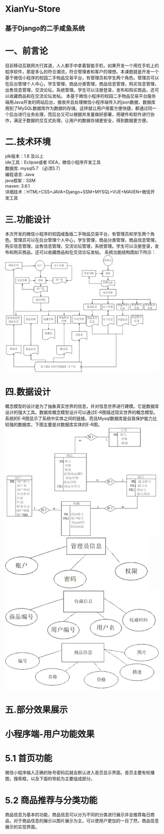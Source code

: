# XianYu-Store
## 基于Django的二手咸鱼系统
# 一、前言论
目前移动互联网大行其道，人人都手中拿着智能手机，如果开发一个用在手机上的程序软件，那是多么的符合潮流，符合管理者和客户的理想。本课题就是开发一个基于微信小程序的校园二手物品交易平台，有管理员和学生两个角色。管理员可以在后台管理个人中心，学生管理，商品分类管理，商品信息管理，购买信息管理，出售信息管理，交流论坛，系统管理。学生可以注册登录，发布和购买商品，还可以收藏商品和在交流论坛发帖。
本基于微信小程序的校园二手物品交易平台服务端用Java开发的网站后台，接收并且处理微信小程序端传入的json数据，数据库用到了MySQL数据库作为数据的存储。这样就让用户用着方便快捷，都通过同一个后台进行业务处理，而后台又可以根据并发量做好部署，用硬件和软件进行协作，满足于数据的交互式处理，让用户的数据存储更安全，得到数据更方便。

# 二.技术环境
jdk版本：1.8 及以上<br>
ide工具：Eclipse或者 IDEA，微信小程序开发工具<br>
数据库: mysql5.7 （必须5.7）<br>
编程语言: Java<br>
java框架：SSM<br>
maven: 3.6.1<br>
详细技术：HTML+CSS+JAVA+Django+SSM+MYSQL+VUE+MAVEN+微信开发工具

# 三.功能设计
本次开发的微信小程序的校园咸鱼版二手物品交易平台，有管理员和学生两个角色。管理员可以在后台管理个人中心，学生管理，商品分类管理，商品信息管理，购买信息管理，出售信息管理，交流论坛管理，系统管理。学生可以注册登录，发布和购买商品，还可以收藏商品和在交流论坛发帖。
系统功能结构图如下所示：<br>
![image](image002.gif)

# 四.数据设计
概念模型的设计是为了抽象真实世界的信息，并对信息世界进行建模。它是数据库设计的强大工具。数据库概念模型设计可以通过E-R图描述现实世界的概念模型。系统的E-R图显示了系统中实体之间的链接。而且Mysql数据库是自我保护能力比较强的数据库，下图主要是对数据库实体的E-R图。<br>
![image](image012.gif)<br>
![image](image016.gif)<br>
![image](image018.gif)<br>
![image](image020.gif)<br>

# 五.部分效果展示
# 小程序端-用户功能效果
# 5.1 首页功能
微信小程序输入正确的账号密码后就会默认进入首页显示界面。首页主要有轮播图，搜索框，以及下面的导航为主要组成部分。
<br>
# 5.2 商品推荐与分类功能
商品信息为基本的功能，商品信息可以分为不同的分类进行展示并会推荐每日商品，对于商品信息的展示以图片展示为主，可以使用户更加的一目了然，商品信息展示的实现界面。
<br>





